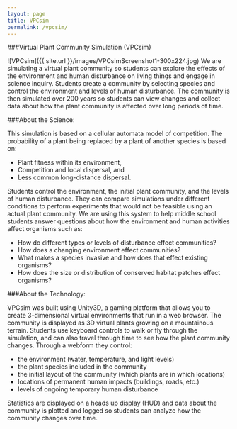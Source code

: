 ```yaml
---
layout: page
title: VPCsim
permalink: /vpcsim/
---
```


###Virtual Plant Community Simulation (VPCsim)

![VPCsim]({{ site.url }}/images/VPCsimScreenshot1-300x224.jpg)
We are simulating a virtual plant community so students can explore the effects of the environment and human disturbance on living things and engage in science inquiry. Students create a community by selecting species and control the environment and levels of human disturbance. The community is then simulated over 200 years so students can view changes and collect data about how the plant community is affected over long periods of time.

###About the Science:

This simulation is based on a cellular automata model of competition. The probability of a plant being replaced by a plant of another species is based on:

* Plant fitness within its environment,
* Competition and local dispersal, and
* Less common long-distance dispersal.

Students control the environment, the initial plant community, and the levels of human disturbance. They can compare simulations under different conditions to perform experiments that would not be feasible using an actual plant community. We are using this system to help middle school students answer questions about how the environment and human activities affect organisms such as:

* How do different types or levels of disturbance effect communities?
* How does a changing environment effect communities?
* What makes a species invasive and how does that effect existing organisms?
* How does the size or distribution of conserved habitat patches effect organisms?

###About the Technology:

VPCsim was built using Unity3D, a gaming platform that allows you to create 3-dimensional virtual environments that run in a web browser. The community is displayed as 3D virtual plants growing on a mountainous terrain. Students use keyboard controls to walk or fly through the simulation, and can also travel through time to see how the plant community changes. Through a webform they control:

* the environment (water, temperature, and light levels)
* the plant species included in the community
* the initial layout of the community (which plants are in which locations)
* locations of permanent human impacts (buildings, roads, etc.)
* levels of ongoing temporary human disturbance

Statistics are displayed on a heads up display (HUD) and data about the community is plotted and logged so students can analyze how the community changes over time.
